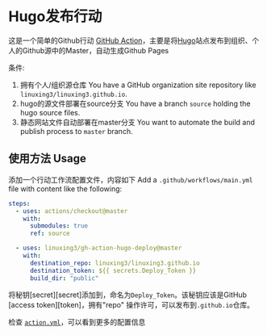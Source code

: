 # Hugo发布行动

这是一个简单的Github行动 [GitHub Action](https://github.com/actions)，主要是将[Hugo](https://gohugo.io)站点发布到组织、个人的Github源中的Master，自动生成Github Pages

条件:

1. 拥有个人/组织源仓库 
   You have a GitHub organization site repository like `linuxing3/linuxing3.github.io`.
1. hugo的源文件部署在source分支 
   You have a branch `source` holding the hugo source files.
1. 静态网站文件自动部署在master分支 
   You want to automate the build and publish process to `master` branch.

## 使用方法 Usage

添加一个行动工作流配置文件，内容如下
Add a `.github/workflows/main.yml` file with content like the following:

```yaml
steps:
  - uses: actions/checkout@master
    with:
      submodules: true
      ref: source

  - uses: linuxing3/gh-action-hugo-deploy@master
    with:
      destination_repo: linuxing3/linuxing3.github.io
      destination_token: ${{ secrets.Deploy_Token }}
      build_dir: "public"
```

将秘钥[secret][secret]添加到，命名为`Deploy_Token`。该秘钥应该是GitHub [access token][token]，拥有"repo"
操作许可，可以发布到`.github.io`仓库。

检查 [`action.yml`](/action.yml)，可以看到更多的配置信息

[秘钥 secret]: https://help.github.com/en/articles/virtual-environments-for-github-actions#creating-and-using-secrets-encrypted-variables
[托证 token]: https://help.github.com/en/articles/creating-a-personal-access-token-for-the-command-line
